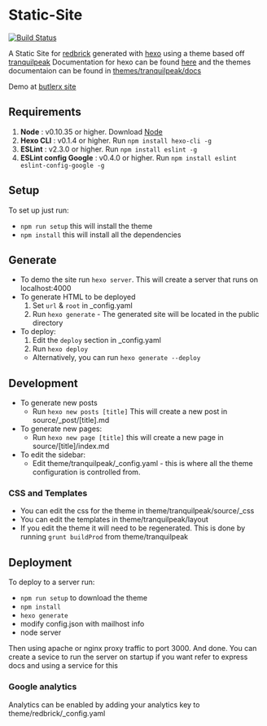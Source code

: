 # Static-Site
[![Build Status](https://travis-ci.org/redbrick/static-site.svg?branch=master)](https://travis-ci.org/redbrick/static-site)

A Static Site for [redbrick](http://redbrick.dcu.ie) generated with [hexo](hexo.io) using a theme
based off [tranquilpeak](https://github.com/LouisBarranqueiro/hexo-theme-tranquilpeak)
Documentation for hexo can be found [here](hexo.io/docs/) and the themes documentaion can be
found in
[themes/tranquilpeak/docs](https://github.com/redbrick/static-site/tree/master/themes/tranquilpeak/docs)

Demo at [butlerx site](http://redbrick.dcu.ie/~butlerx/demo)

## Requirements

1. **Node** : v0.10.35 or higher. Download [Node](https://nodejs.org/download/)
2. **Hexo CLI** : v0.1.4 or higher. Run `npm install hexo-cli -g`
3. **ESLint** : v2.3.0 or higher. Run `npm install eslint -g`
4. **ESLint config Google** : v0.4.0 or higher. Run `npm install eslint eslint-config-google -g`

## Setup

To set up just run:
  - `npm run setup` this will install the theme
  - `npm install` this will install all the dependencies

## Generate
- To demo the site run `hexo server`. This will create a server that runs on localhost:4000
- To generate HTML to be deployed
  1. Set `url` & `root` in _config.yaml
  2. Run `hexo generate` - The generated site will be located in the public directory
- To deploy:
  1. Edit the `deploy` section in _config.yaml
  2. Run `hexo deploy`
    - Alternatively, you can run `hexo generate --deploy`

## Development
- To generate new posts
  - Run `hexo new posts [title]` This will create a new post in source/_post/[title].md
- To generate new pages:
  - Run `hexo new page [title]` this will create a new page in source/[title]/index.md
- To edit the sidebar:
  - Edit theme/tranquilpeak/_config.yaml - this is where all the theme configuration is controlled from.

### CSS and Templates
- You can edit the css for the theme in theme/tranquilpeak/source/_css
- You can edit the templates in theme/tranquilpeak/layout
- If you edit the theme it will need to be regenerated. This is done by running `grunt buildProd` from theme/tranquilpeak

## Deployment
To deploy to a server run:
  - `npm run setup` to download the theme
  - `npm install`
  - `hexo generate`
  - modify config.json with mailhost info
  - node server

Then using apache or nginx proxy traffic to port 3000. 
And done. 
You can create a sevice to run the server on startup if you want refer to express docs and using a service for this

### Google analytics
Analytics can be enabled by adding your analytics key to theme/redbrick/_config.yaml
